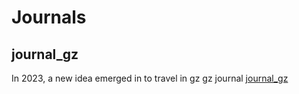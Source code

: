 # Journals 

## journal_gz
In 2023, a new idea emerged in to travel in gz 
gz journal [journal_gz](journal_gz.pdf)
